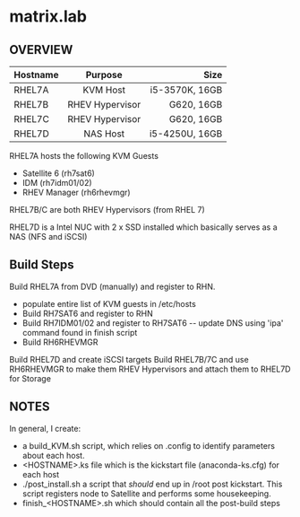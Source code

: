 # matrix.lab

## OVERVIEW
| Hostname  | Purpose | Size |
| :------------ |:---------------:| -----:|
| RHEL7A        | KVM Host        | i5-3570K, 16GB
| RHEL7B        | RHEV Hypervisor | G620, 16GB
| RHEL7C        | RHEV Hypervisor | G620, 16GB
| RHEL7D        | NAS Host        | i5-4250U, 16GB

RHEL7A hosts the following KVM Guests
*  Satellite 6 (rh7sat6)
*  IDM (rh7idm01/02)
*  RHEV Manager (rh6rhevmgr)

RHEL7B/C are both RHEV Hypervisors (from RHEL 7)

RHEL7D is a Intel NUC with 2 x SSD installed which basically serves as a NAS (NFS and iSCSI)

## Build Steps
Build RHEL7A from DVD (manually) and register to RHN.
 - populate entire list of KVM guests in /etc/hosts
 - Build RH7SAT6 and register to RHN
 - Build RH7IDM01/02 and register to RH7SAT6
 -- update DNS using 'ipa' command found in finish script
 - Build RH6RHEVMGR

Build RHEL7D and create iSCSI targets
Build RHEL7B/7C and use RH6RHEVMGR to make them RHEV Hypervisors and attach them to RHEL7D for Storage

## NOTES
In general, I create:
 - a build_KVM.sh script, which relies on .config to identify parameters about each host.
 - \<HOSTNAME\>.ks file which is the kickstart file (anaconda-ks.cfg) for each host
 - ./post_install.sh a script that *should* end up in /root post kickstart.  This script registers node to Satellite and
    performs some housekeeping.
 - finish_\<HOSTNAME\>.sh which should contain all the post-build steps

